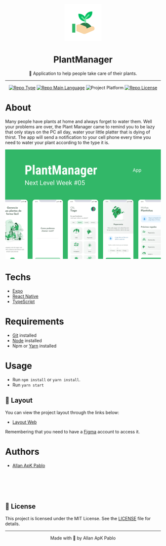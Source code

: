 <div align="center">
    <img src="/img/icon.png" width="120" />    
    <h1>PlantManager</h1>  
    <p>🌱 Application to help people take care of their plants.</p>    
    <hr />    
    <p>
        <a href="https://rocketseat.com/"><img src="https://img.shields.io/badge/type-nlw-purple" alt="Repo Type" /></a>
        <a href="https://www.typescriptlang.org/"><img src="https://img.shields.io/badge/language-typescript-blue" alt="Repo Main Language" /></a>
        <img src="https://img.shields.io/badge/platform-mobile-blueviolet" alt="Project Platform" />                
        <a href="https://github.com/allanpablo/plantmanager/tree/dev/LICENSE"><img src="https://img.shields.io/github/license/allanpablo/plantmanager?color=red&label=license" alt="Repo License" /></a>
    </p>     
  </div>

# About

Many people have plants at home and always forget to water them. Well your problems are over, the Plant Manager came to remind you to be lazy that only stays on the PC all day, water your little platter that is dying of thirst. The app will send a notification to your cell phone every time you need to water your plant according to the type it is.

<img src="/img/cover.png" width="700" /> 

# Techs

 - [Expo](https://expo.io/)  
 - [React Native](https://reactnative.dev/)
 - [TypeScript](https://www.typescriptlang.org/)

# Requirements

- [Git](https://git-scm.com/) installed
- [Node](https://node.js.org/) installed
- Npm or [Yarn](https://yarnpkg.com/) installed

# Usage

- Run `npm install` or `yarn install`.
- Run `yarn start`

## 🔖 Layout

You can view the project layout through the links below:

- [Layout Web](https://www.figma.com/file/IhQRtrOZdu3TrvkPYREzOy/PlantManager/duplicate) 

Remembering that you need to have a [Figma](http://figma.com/) account to access it.

# Authors

- [Allan ApK Pablo](https://github.com/allanpablo)

<br>
<br>
<br>
<br>

## 📝 License

This project is licensed under the MIT License. See the [LICENSE](LICENSE.md) file for details.


---

<p align="center">Made with 💜 by Allan ApK Pablo</p>